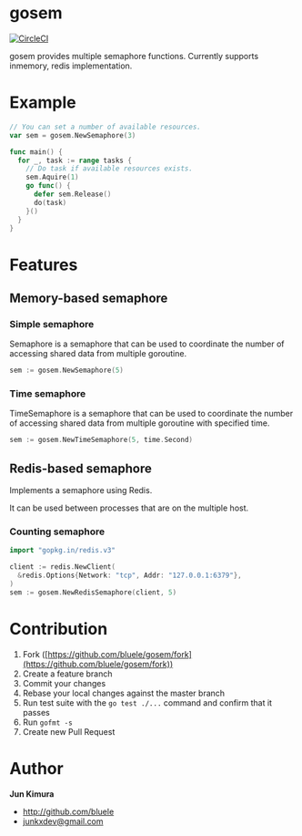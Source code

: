 # gosem

[![CircleCI](https://circleci.com/gh/bluele/gosem/tree/master.svg?style=svg)](https://circleci.com/gh/bluele/gosem/tree/master)

gosem provides multiple semaphore functions.
Currently supports inmemory, redis implementation.

# Example

```go
// You can set a number of available resources.
var sem = gosem.NewSemaphore(3)

func main() {
  for _, task := range tasks {
    // Do task if available resources exists.
    sem.Aquire(1)
    go func() {
      defer sem.Release()
      do(task)
    }()
  }
}
```

# Features

## Memory-based semaphore

### Simple semaphore

Semaphore is a semaphore that can be used to coordinate the number of accessing shared data from multiple goroutine.

```go
sem := gosem.NewSemaphore(5)
```

### Time semaphore

TimeSemaphore is a semaphore that can be used to coordinate the number of accessing shared data from multiple goroutine with specified time.

```go
sem := gosem.NewTimeSemaphore(5, time.Second)
```

## Redis-based semaphore

Implements a semaphore using Redis.

It can be used between processes that are on the multiple host.

### Counting semaphore

```go
import "gopkg.in/redis.v3"

client := redis.NewClient(
  &redis.Options{Network: "tcp", Addr: "127.0.0.1:6379"},
)
sem := gosem.NewRedisSemaphore(client, 5)
```


# Contribution

1. Fork ([https://github.com/bluele/gosem/fork](https://github.com/bluele/gosem/fork))
1. Create a feature branch
1. Commit your changes
1. Rebase your local changes against the master branch
1. Run test suite with the `go test ./...` command and confirm that it passes
1. Run `gofmt -s`
1. Create new Pull Request

# Author

**Jun Kimura**

* <http://github.com/bluele>
* <junkxdev@gmail.com>
